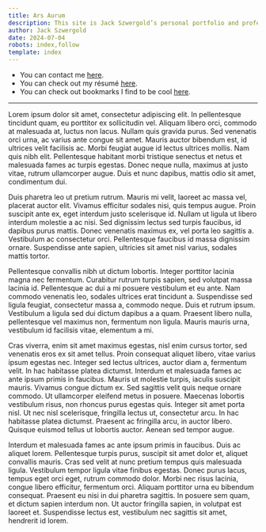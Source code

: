```yaml
---
title: Ars Aurum
description: This site is Jack Szwergold’s personal portfolio and professional calling card.
author: Jack Szwergold
date: 2024-07-04
robots: index,follow
template: index
---
```


 - You can contact me [here](/contact).
 - You can check out my résumé [here](/resume).
 - You can check out bookmarks I find to be cool [here](/bookmarks).

***

Lorem ipsum dolor sit amet, consectetur adipiscing elit. In pellentesque tincidunt quam, eu porttitor ex sollicitudin vel. Aliquam libero orci, commodo at malesuada at, luctus non lacus. Nullam quis gravida purus. Sed venenatis orci urna, ac varius ante congue sit amet. Mauris auctor bibendum est, id ultrices velit facilisis ac. Morbi feugiat augue id lectus ultrices mollis. Nam quis nibh elit. Pellentesque habitant morbi tristique senectus et netus et malesuada fames ac turpis egestas. Donec neque nulla, maximus at justo vitae, rutrum ullamcorper augue. Duis et nunc dapibus, mattis odio sit amet, condimentum dui.

Duis pharetra leo ut pretium rutrum. Mauris mi velit, laoreet ac massa vel, placerat auctor elit. Vivamus efficitur sodales nisi, quis tempus augue. Proin suscipit ante ex, eget interdum justo scelerisque id. Nullam ut ligula ut libero interdum molestie a ac nisi. Sed dignissim lectus sed turpis faucibus, id dapibus purus mattis. Donec venenatis maximus ex, vel porta leo sagittis a. Vestibulum ac consectetur orci. Pellentesque faucibus id massa dignissim ornare. Suspendisse ante sapien, ultricies sit amet nisl varius, sodales mattis tortor.

Pellentesque convallis nibh ut dictum lobortis. Integer porttitor lacinia magna nec fermentum. Curabitur rutrum turpis sapien, sed volutpat massa lacinia id. Pellentesque ac dui a mi posuere vestibulum et eu ante. Nam commodo venenatis leo, sodales ultrices erat tincidunt a. Suspendisse sed ligula feugiat, consectetur massa a, commodo neque. Duis et rutrum ipsum. Vestibulum a ligula sed dui dictum dapibus a a quam. Praesent libero nulla, pellentesque vel maximus non, fermentum non ligula. Mauris mauris urna, vestibulum id facilisis vitae, elementum a mi.

Cras viverra, enim sit amet maximus egestas, nisl enim cursus tortor, sed venenatis eros ex sit amet tellus. Proin consequat aliquet libero, vitae varius ipsum egestas nec. Integer sed lectus ultrices, auctor diam a, fermentum velit. In hac habitasse platea dictumst. Interdum et malesuada fames ac ante ipsum primis in faucibus. Mauris ut molestie turpis, iaculis suscipit mauris. Vivamus congue dictum ex. Sed sagittis velit quis neque ornare commodo. Ut ullamcorper eleifend metus in posuere. Maecenas lobortis vestibulum risus, non rhoncus purus egestas quis. Integer sit amet porta nisl. Ut nec nisl scelerisque, fringilla lectus ut, consectetur arcu. In hac habitasse platea dictumst. Praesent ac fringilla arcu, in auctor libero. Quisque euismod tellus ut lobortis auctor. Aenean sed tempor augue.

Interdum et malesuada fames ac ante ipsum primis in faucibus. Duis ac aliquet lorem. Pellentesque turpis purus, suscipit sit amet dolor et, aliquet convallis mauris. Cras sed velit at nunc pretium tempus quis malesuada ligula. Vestibulum tempor ligula vitae finibus egestas. Donec purus lacus, tempus eget orci eget, rutrum commodo dolor. Morbi nec risus lacinia, congue libero efficitur, fermentum orci. Aliquam porttitor urna eu bibendum consequat. Praesent eu nisi in dui pharetra sagittis. In posuere sem quam, et dictum sapien interdum non. Ut auctor fringilla sapien, in volutpat est laoreet et. Suspendisse lectus est, vestibulum nec sagittis sit amet, hendrerit id lorem.